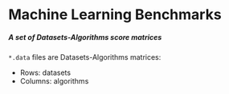 # Machine Learning Benchmarks
##### A set of Datasets-Algorithms score matrices

`*.data` files are Datasets-Algorithms matrices:
- Rows: datasets
- Columns: algorithms

